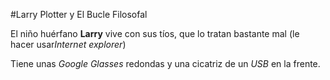 #Larry Plotter y El Bucle Filosofal

El niño huérfano **Larry** vive con sus tíos, que lo tratan bastante mal
(le hacer usar*Internet explorer*)

Tiene unas *Google Glasses* redondas y una cicatriz de un *USB* en la frente.
